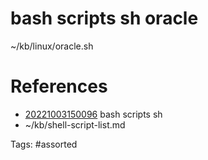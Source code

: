 # bash scripts sh oracle
~/kb/linux/oracle.sh

# References
- [20221003150096](/zet/20221003150096/) bash scripts sh
- ~/kb/shell-script-list.md

Tags:
    #assorted


